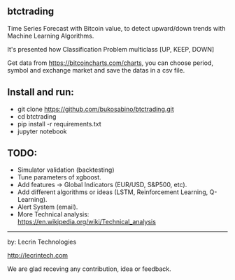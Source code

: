 ## btctrading

Time Series Forecast with Bitcoin value, to detect upward/down trends with Machine Learning Algorithms.

It's presented how Classification Problem multiclass [UP, KEEP, DOWN]

Get data from https://bitcoincharts.com/charts, you can choose period, symbol and exchange market and save the datas in a csv file.

## Install and run:

- git clone https://github.com/bukosabino/btctrading.git
- cd btctrading
- pip install -r requirements.txt
- jupyter notebook

## TODO:

- Simulator validation (backtesting)
- Tune parameters of xgboost.
- Add features -> Global Indicators (EUR/USD, S&P500, etc).
- Add different algorithms or ideas (LSTM, Reinforcement Learning, Q-Learning).
- Alert System (email).
- More Technical analysis: https://en.wikipedia.org/wiki/Technical_analysis

----

by: Lecrin Technologies

http://lecrintech.com

We are glad receving any contribution, idea or feedback.
